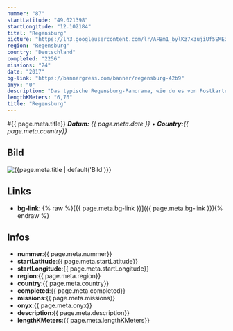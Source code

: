 ```yaml
---
nummer: "87"
startLatitude: "49.021398"
startLongitude: "12.102184"
titel: "Regensburg"
picture: "https://lh3.googleusercontent.com/lr/AFBm1_bylKz7x3ujiUf5EMEzjX2m3zltG2drTSzbiZgrkRjrGJc6K29QGlmA5qRpJKdP_y68KumPye9kzdxASVwdHr_wil-g_kBYfja2FUUPSuIwHDhzwbCg1hrh7DULfXvzpMVTA7lmAfiY2lEvRpiydF567UPXQHD8u_qaxfNo8lMHZLgo5rQustX81bx7jl6heHkjiVi1dxGRtWB6mwyA7OxS-tiu5l4jsqUE1bEIVDSJtNpArQHEvc9ZHBIKoRsuIqjUVlXKw851OI_eQsJAo_YfZfiv2KgPMaqyOlS4IwPyfRuFvAid_gdrQ4nSaUxedCFX7I4sAX1Y59qXqagTdSBn-MaJuD_kfnJYuNCsEFT7MBeVaQ7UailG_3CVK8a7hS_68yPMfETs9ZqnakUz8fompPw_9zNJ8KHfB8XRXjopiVKiF1m53IAL7nZeCIftNux472xQRZYS1R719kaQsJf8fdCfyOapbK-XEbmbJfCb048Dq0mgaiRN0mintX2T9mmYEbwW6FzEOq6h3C1uzv4wtxxjLoK17dLXANQpvsuz5MzJV1Qhq_hxDbvsW1UKxSvQATFyg1DNnPj6lgRt2Dd6xYcFBlVOVxSt-H4bjXBkRowmApATiXMMedttYZ1xOK-rcYYXMk8JRTQEa9XHgzDChbt9cfX_33GvyMEtycQAKHDH1qcTjxgHqL1OA7khE110iiWSjcPd4LgUA0nwlBKymf6nlU85GbpwWiTBUHp3Uy9_fDSCOsgK6TOBQzcw-Z2WMeiviW-OlTx4uwaWWjQykljR7AsVkTnGONL4WvhL93xVXzhUDXbb7xcQ7uXxU5exc7X66MCAQq0ZzpICEsKbyHk99d4oeJZx"
region: "Regensburg"
country: "Deutschland"
completed: "2256"
missions: "24"
date: "2017"
bg-link: "https://bannergress.com/banner/regensburg-42b9"
onyx: "0"
description: "Das typische Regensburg-Panorama, wie du es von Postkarten kennst - jetzt für deine Missionssammlung! \nThe typical panorama of Ratisbona as you love it! Now for your mission-collection!"
lengthKMeters: "6,76"
title: "Regensburg"
---
```


#{{ page.meta.title}}
_**Datum:** {{ page.meta.date }} • **Country:**{{ page.meta.country}}_

## Bild
![{{page.meta.title | default('Bild')}}]({{page.meta.picture}})

## Links
- **bg-link**: {% raw %}[{{ page.meta.bg-link }}]({{ page.meta.bg-link }}){% endraw %}

## Infos
- **nummer**:{{ page.meta.nummer}}
- **startLatitude**:{{ page.meta.startLatitude}}
- **startLongitude**:{{ page.meta.startLongitude}}
- **region**:{{ page.meta.region}}
- **country**:{{ page.meta.country}}
- **completed**:{{ page.meta.completed}}
- **missions**:{{ page.meta.missions}}
- **onyx**:{{ page.meta.onyx}}
- **description**:{{ page.meta.description}}
- **lengthKMeters**:{{ page.meta.lengthKMeters}}

